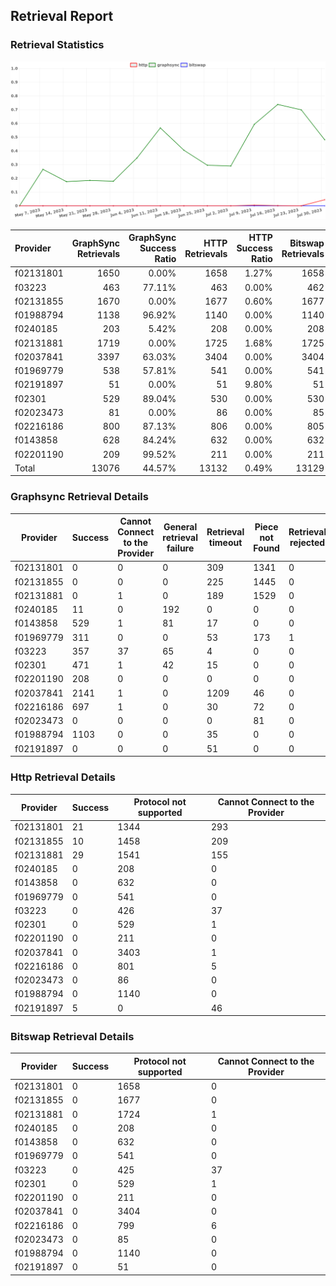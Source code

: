 ## Retrieval Report
### Retrieval Statistics
<img src="https://raw.githubusercontent.com/data-preservation-programs/filplus-checker-assets/main/filecoin-project/filecoin-plus-large-datasets/issues/1685/1691201558833.png"/>

| Provider  | GraphSync Retrievals | GraphSync Success Ratio | HTTP Retrievals | HTTP Success Ratio | Bitswap Retrievals | Bitswap Success Ratio |
| :-------- | -------------------: | ----------------------: | --------------: | -----------------: | -----------------: | --------------------: |
| f02131801 |                 1650 |                   0.00% |            1658 |              1.27% |               1658 |                 0.00% |
| f03223    |                  463 |                  77.11% |             463 |              0.00% |                462 |                 0.00% |
| f02131855 |                 1670 |                   0.00% |            1677 |              0.60% |               1677 |                 0.00% |
| f01988794 |                 1138 |                  96.92% |            1140 |              0.00% |               1140 |                 0.00% |
| f0240185  |                  203 |                   5.42% |             208 |              0.00% |                208 |                 0.00% |
| f02131881 |                 1719 |                   0.00% |            1725 |              1.68% |               1725 |                 0.00% |
| f02037841 |                 3397 |                  63.03% |            3404 |              0.00% |               3404 |                 0.00% |
| f01969779 |                  538 |                  57.81% |             541 |              0.00% |                541 |                 0.00% |
| f02191897 |                   51 |                   0.00% |              51 |              9.80% |                 51 |                 0.00% |
| f02301    |                  529 |                  89.04% |             530 |              0.00% |                530 |                 0.00% |
| f02023473 |                   81 |                   0.00% |              86 |              0.00% |                 85 |                 0.00% |
| f02216186 |                  800 |                  87.13% |             806 |              0.00% |                805 |                 0.00% |
| f0143858  |                  628 |                  84.24% |             632 |              0.00% |                632 |                 0.00% |
| f02201190 |                  209 |                  99.52% |             211 |              0.00% |                211 |                 0.00% |
| Total     |                13076 |                  44.57% |           13132 |              0.49% |              13129 |                 0.00% |

### Graphsync Retrieval Details
| Provider  | Success | Cannot Connect to the Provider | General retrieval failure | Retrieval timeout | Piece not Found | Retrieval rejected | Unconfirmed block transfer |
| --------- | ------- | ------------------------------ | ------------------------- | ----------------- | --------------- | ------------------ | -------------------------- |
| f02131801 | 0       | 0                              | 0                         | 309               | 1341            | 0                  | 0                          |
| f02131855 | 0       | 0                              | 0                         | 225               | 1445            | 0                  | 0                          |
| f02131881 | 0       | 1                              | 0                         | 189               | 1529            | 0                  | 0                          |
| f0240185  | 11      | 0                              | 192                       | 0                 | 0               | 0                  | 0                          |
| f0143858  | 529     | 1                              | 81                        | 17                | 0               | 0                  | 0                          |
| f01969779 | 311     | 0                              | 0                         | 53                | 173             | 1                  | 0                          |
| f03223    | 357     | 37                             | 65                        | 4                 | 0               | 0                  | 0                          |
| f02301    | 471     | 1                              | 42                        | 15                | 0               | 0                  | 0                          |
| f02201190 | 208     | 0                              | 0                         | 0                 | 0               | 0                  | 1                          |
| f02037841 | 2141    | 1                              | 0                         | 1209              | 46              | 0                  | 0                          |
| f02216186 | 697     | 1                              | 0                         | 30                | 72              | 0                  | 0                          |
| f02023473 | 0       | 0                              | 0                         | 0                 | 81              | 0                  | 0                          |
| f01988794 | 1103    | 0                              | 0                         | 35                | 0               | 0                  | 0                          |
| f02191897 | 0       | 0                              | 0                         | 51                | 0               | 0                  | 0                          |

### Http Retrieval Details
| Provider  | Success | Protocol not supported | Cannot Connect to the Provider |
| --------- | ------- | ---------------------- | ------------------------------ |
| f02131801 | 21      | 1344                   | 293                            |
| f02131855 | 10      | 1458                   | 209                            |
| f02131881 | 29      | 1541                   | 155                            |
| f0240185  | 0       | 208                    | 0                              |
| f0143858  | 0       | 632                    | 0                              |
| f01969779 | 0       | 541                    | 0                              |
| f03223    | 0       | 426                    | 37                             |
| f02301    | 0       | 529                    | 1                              |
| f02201190 | 0       | 211                    | 0                              |
| f02037841 | 0       | 3403                   | 1                              |
| f02216186 | 0       | 801                    | 5                              |
| f02023473 | 0       | 86                     | 0                              |
| f01988794 | 0       | 1140                   | 0                              |
| f02191897 | 5       | 0                      | 46                             |

### Bitswap Retrieval Details
| Provider  | Success | Protocol not supported | Cannot Connect to the Provider |
| --------- | ------- | ---------------------- | ------------------------------ |
| f02131801 | 0       | 1658                   | 0                              |
| f02131855 | 0       | 1677                   | 0                              |
| f02131881 | 0       | 1724                   | 1                              |
| f0240185  | 0       | 208                    | 0                              |
| f0143858  | 0       | 632                    | 0                              |
| f01969779 | 0       | 541                    | 0                              |
| f03223    | 0       | 425                    | 37                             |
| f02301    | 0       | 529                    | 1                              |
| f02201190 | 0       | 211                    | 0                              |
| f02037841 | 0       | 3404                   | 0                              |
| f02216186 | 0       | 799                    | 6                              |
| f02023473 | 0       | 85                     | 0                              |
| f01988794 | 0       | 1140                   | 0                              |
| f02191897 | 0       | 51                     | 0                              |
